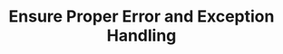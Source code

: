 ---
title: Ensure Proper Error and Exception Handling
alias: ensure-proper-error-and-exception-handling
id: MASTG-BEST-0021
platform: android
status: placeholder
note: Proper error and exception handling is crucial for maintaining the security and stability of Android applications. This involves catching exceptions, logging errors securely, and providing user-friendly error messages without exposing sensitive information.
---